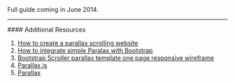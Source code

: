 <div class="alert alert-warning">
  Full guide coming in June 2014.
</div>

<hr>
#### <i class="fa fa-lightbulb-o text-danger"></i> Additional Resources

1. [How to create a parallax scrolling website](http://ihatetomatoes.net/how-to-create-a-parallax-scrolling-website/)
2. [How to integrate simple Paralax with Bootstrap](http://untame.net/2013/04/how-to-integrate-simple-parallax-with-twitter-bootstrap)
3. [Bootstrap Scroller parallax template one page responsive wireframe](https://coderwall.com/p/mk4kea)
4. [Parallax.js](http://stolksdorf.github.io/Parallaxjs/)
5. [Parallax](https://github.com/wagerfield/parallax)
